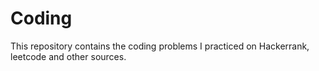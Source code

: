 # Coding
This repository contains the coding problems I practiced on Hackerrank, leetcode and other sources.
